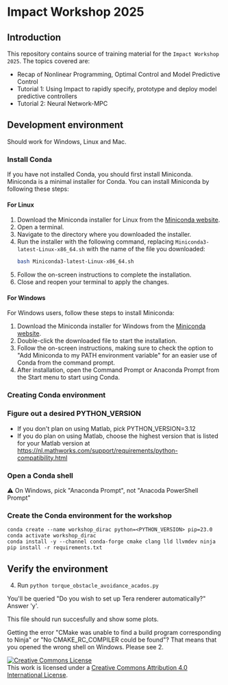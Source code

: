 # Impact Workshop 2025

## Introduction

This repository contains source of training material for the `Impact Workshop 2025`. The topics covered are:
- Recap of Nonlinear Programming, Optimal Control and Model Predictive Control
- Tutorial 1: Using Impact to rapidly specify, prototype and deploy model predictive controllers
- Tutorial 2: Neural Network-MPC

## Development environment

Should work for Windows, Linux and Mac.

### Install Conda

If you have not installed Conda, you should first install Miniconda. Miniconda is a minimal installer for Conda. You can install Miniconda by following these steps:

#### For Linux

1. Download the Miniconda installer for Linux from the [Miniconda website](https://docs.conda.io/en/latest/miniconda.html).
2. Open a terminal.
3. Navigate to the directory where you downloaded the installer.
4. Run the installer with the following command, replacing `Miniconda3-latest-Linux-x86_64.sh` with the name of the file you downloaded:
   ```sh
   bash Miniconda3-latest-Linux-x86_64.sh
   ```
5. Follow the on-screen instructions to complete the installation.
6. Close and reopen your terminal to apply the changes.

#### For Windows

For Windows users, follow these steps to install Miniconda:

1. Download the Miniconda installer for Windows from the [Miniconda website](https://docs.conda.io/en/latest/miniconda.html).
2. Double-click the downloaded file to start the installation.
3. Follow the on-screen instructions, making sure to check the option to "Add Miniconda to my PATH environment variable" for an easier use of Conda from the command prompt.
4. After installation, open the Command Prompt or Anaconda Prompt from the Start menu to start using Conda.

### Creating Conda environment

### Figure out a desired PYTHON_VERSION
 * If you don't plan on using Matlab, pick PYTHON_VERSION=3.12
 * If you do plan on using Matlab, choose the highest version that is listed for your Matlab version at https://nl.mathworks.com/support/requirements/python-compatibility.html

### Open a Conda shell
  ⚠️ On Windows, pick "Anaconda Prompt", not "Anacoda PowerShell Prompt"

### Create the Conda environment for the workshop

```
conda create --name workshop_dirac python=<PYTHON_VERSION> pip=23.0
conda activate workshop_dirac
conda install -y --channel conda-forge cmake clang lld llvmdev ninja
pip install -r requirements.txt
```

## Verify the environment

4. Run `python torque_obstacle_avoidance_acados.py`
 
  You'll be queried "Do you wish to set up Tera renderer automatically?" Answer 'y'.

  This file should run succesfully and show some plots.

  Getting the error "CMake was unable to find a build program corresponding to Ninja" or "No CMAKE_RC_COMPILER could be found"?
  That means that you opened the wrong shell on Windows. Please see 2.




<a rel="license" href="http://creativecommons.org/licenses/by/4.0/"><img alt="Creative Commons License" style="border-width:0" src="https://i.creativecommons.org/l/by/4.0/80x15.png" /></a><br />This work is licensed under a <a rel="license" href="http://creativecommons.org/licenses/by/4.0/">Creative Commons Attribution 4.0 International License</a>.

